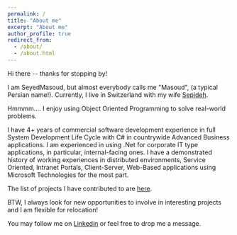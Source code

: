 ```yaml
---
permalink: /
title: "About me"
excerpt: "About me"
author_profile: true
redirect_from: 
  - /about/
  - /about.html
---
```


Hi there -- thanks for stopping by! 

I am SeyedMasoud, but almost everybody calls me "Masoud", (a typical Persian name!). 
Currently, I live in Switzerland with my wife [Sepideh](https://www.inf.usi.ch/phd/asadi/).  

Hmmmm.... I enjoy using Object Oriented Programming to solve real-world problems. 

I have 4+ years of commercial software development experience in full System Development Life Cycle with C# in countrywide Advanced Business applications. I am experienced in using .Net for corporate IT type applications, in particular, internal-facing ones. I have a demonstrated history of working experiences in distributed environments, Service Oriented, Intranet Portals, Client-Server, Web-Based applications using Microsoft Technologies for the most part. 

The list of projects I have contributed to are [here](https://masoudasadzade.github.io/projects/).

BTW, I always look for new opportunities to involve in interesting projects and I am flexible for relocation! 

You may follow me on [Linkedin](https://www.linkedin.com/in/masoudasadzadeh/) or feel free to drop me a message.

